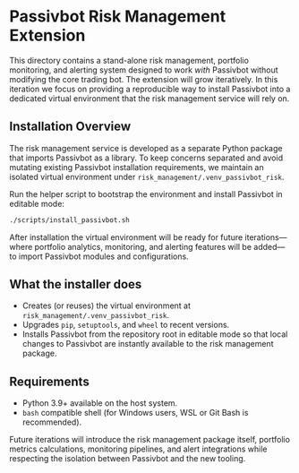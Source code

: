 # Passivbot Risk Management Extension

This directory contains a stand-alone risk management, portfolio monitoring,
and alerting system designed to work *with* Passivbot without modifying the
core trading bot.  The extension will grow iteratively.  In this iteration we
focus on providing a reproducible way to install Passivbot into a dedicated
virtual environment that the risk management service will rely on.

## Installation Overview

The risk management service is developed as a separate Python package that
imports Passivbot as a library.  To keep concerns separated and avoid mutating
existing Passivbot installation requirements, we maintain an isolated virtual
environment under `risk_management/.venv_passivbot_risk`.

Run the helper script to bootstrap the environment and install Passivbot in
editable mode:

```bash
./scripts/install_passivbot.sh
```

After installation the virtual environment will be ready for future
iterations—where portfolio analytics, monitoring, and alerting features will be
added—to import Passivbot modules and configurations.

## What the installer does

* Creates (or reuses) the virtual environment at
  `risk_management/.venv_passivbot_risk`.
* Upgrades `pip`, `setuptools`, and `wheel` to recent versions.
* Installs Passivbot from the repository root in editable mode so that local
  changes to Passivbot are instantly available to the risk management package.

## Requirements

* Python 3.9+ available on the host system.
* `bash` compatible shell (for Windows users, WSL or Git Bash is recommended).

Future iterations will introduce the risk management package itself, portfolio
metrics calculations, monitoring pipelines, and alert integrations while
respecting the isolation between Passivbot and the new tooling.
